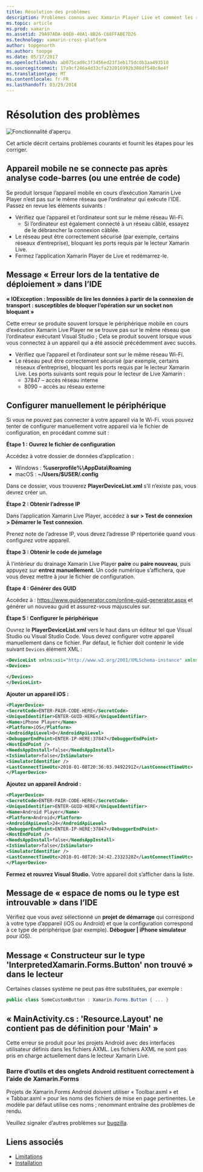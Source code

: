 ```yaml
---
title: Résolution des problèmes
description: Problèmes connus avec Xamarin Player Live et comment les résoudre.
ms.topic: article
ms.prod: xamarin
ms.assetid: 29A97ADA-80E0-40A1-8B26-C68FFABE7D26
ms.technology: xamarin-cross-platform
author: topgenorth
ms.author: toopge
ms.date: 05/17/2017
ms.openlocfilehash: ab075cad0c3f3456ed23f3eb175dcdb3aa493510
ms.sourcegitcommit: 17a9cf246a4d33cfa232016992b308df540c8e4f
ms.translationtype: MT
ms.contentlocale: fr-FR
ms.lasthandoff: 03/29/2018
---
```

# <a name="troubleshooting"></a>Résolution des problèmes

![Fonctionnalité d’aperçu](~/media/shared/preview.png)

Cet article décrit certains problèmes courants et fournit les étapes pour les corriger.


## <a name="mobile-device-does-not-connect-after-scanning-barcode-or-entering-code"></a>Appareil mobile ne se connecte pas après analyse code-barres (ou une entrée de code)

Se produit lorsque l’appareil mobile en cours d’exécution Xamarin Live Player n’est pas sur le même réseau que l’ordinateur qui exécute l’IDE. Passez en revue les éléments suivants :

- Vérifiez que l’appareil et l’ordinateur sont sur le même réseau Wi-Fi.
  - Si l’ordinateur est également connecté à un réseau câblé, essayez de le débrancher la connexion câblée.
- Le réseau peut être correctement sécurisé (par exemple, certains réseaux d’entreprise), bloquant les ports requis par le lecteur Xamarin Live.
- Fermez l’application Xamarin Player de Live et redémarrez-le.


## <a name="error-while-trying-to-deploy-message-in-ide"></a>Message « Erreur lors de la tentative de déploiement » dans l’IDE

**« IOException : Impossible de lire les données à partir de la connexion de transport : susceptibles de bloquer l’opération sur un socket non bloquant »**

Cette erreur se produite souvent lorsque le périphérique mobile en cours d’exécution Xamarin Live Player ne se trouve pas sur le même réseau que l’ordinateur exécutant Visual Studio ; Cela se produit souvent lorsque vous vous connectez à un appareil qui a été associé précédemment avec succès.

* Vérifiez que l’appareil et l’ordinateur sont sur le même réseau Wi-Fi.
* Le réseau peut être correctement sécurisé (par exemple, certains réseaux d’entreprise), bloquant les ports requis par le lecteur Xamarin Live. Les ports suivants sont requis pour le lecteur de Live Xamarin :
  * 37847 – accès réseau interne 
  * 8090 – accès au réseau externe

## <a name="manually-configure-device"></a>Configurer manuellement le périphérique

Si vous ne pouvez pas connecter à votre appareil via le Wi-Fi. vous pouvez tenter de configurer manuellement votre appareil via le fichier de configuration, en procédant comme suit :

**Étape 1 : Ouvrez le fichier de configuration**

Accédez à votre dossier de données d’application :

* Windows : **%userprofile%\AppData\Roaming**
* macOS : **~/Users/$USER/.config**

Dans ce dossier, vous trouverez **PlayerDeviceList.xml** s’il n’existe pas, vous devrez créer un.

**Étape 2 : Obtenir l’adresse IP**

Dans l’application Xamarin Live Player, accédez à **sur > Test de connexion > Démarrer le Test connexion**.

Prenez note de l’adresse IP, vous devez l’adresse IP répertoriée quand vous configurez votre appareil.

**Étape 3 : Obtenir le code de jumelage**

À l’intérieur du drainage Xamarin Live Player **paire** ou **paire nouveau**, puis appuyez sur **entrez manuellement**. Un code numérique s’affichera, que vous devez mettre à jour le fichier de configuration.

**Étape 4 : Générer des GUID**

Accédez à : https://www.guidgenerator.com/online-guid-generator.aspx et générer un nouveau guid et assurez-vous majuscules sur.


**Étape 5 : Configurer le périphérique**

Ouvrez le **PlayerDeviceList.xml** vers le haut dans un éditeur tel que Visual Studio ou Visual Studio Code. Vous devez configurer votre appareil manuellement dans ce fichier. Par défaut, le fichier doit contenir le vide suivant `Devices` élément XML :

```xml
<DeviceList xmlns:xsi="http://www.w3.org/2001/XMLSchema-instance" xmlns:xsd="http://www.w3.org/2001/XMLSchema">
<Devices>

</Devices>
</DeviceList>
```

**Ajouter un appareil iOS :**

```xml
<PlayerDevice>
<SecretCode>ENTER-PAIR-CODE-HERE</SecretCode>
<UniqueIdentifier>ENTER-GUID-HERE</UniqueIdentifier>
<Name>iPhone Player</Name>
<Platform>iOS</Platform>
<AndroidApiLevel>0</AndroidApiLevel>
<DebuggerEndPoint>ENTER-IP-HERE:37847</DebuggerEndPoint>
<HostEndPoint />
<NeedsAppInstall>false</NeedsAppInstall>
<IsSimulator>false</IsSimulator>
<SimulatorIdentifier />
<LastConnectTimeUtc>2018-01-08T20:36:03.9492291Z</LastConnectTimeUtc>
</PlayerDevice>
```


**Ajoutez un appareil Android :**

```xml
<PlayerDevice>
<SecretCode>ENTER-PAIR-CODE-HERE</SecretCode>
<UniqueIdentifier>ENTER-GUID-HERE</UniqueIdentifier>
<Name>Android Player</Name>
<Platform>Android</Platform>
<AndroidApiLevel>24</AndroidApiLevel>
<DebuggerEndPoint>ENTER-IP-HERE:37847</DebuggerEndPoint>
<HostEndPoint />
<NeedsAppInstall>false</NeedsAppInstall>
<IsSimulator>false</IsSimulator>
<SimulatorIdentifier />
<LastConnectTimeUtc>2018-01-08T20:34:42.2332328Z</LastConnectTimeUtc>
</PlayerDevice>
```

**Fermez et rouvrez Visual Studio.** Votre appareil doit s’afficher dans la liste.


## <a name="type-or-namespace-cannot-be-found-message-in-ide"></a>Message de « espace de noms ou le type est introuvable » dans l’IDE

Vérifiez que vous avez sélectionné un **projet de démarrage** qui correspond à votre type d’appareil (iOS ou Android) et que la configuration correspond à ce type de périphérique (par exemple). **Déboguer | iPhone simulateur** pour iOS).

## <a name="constructor-on-type-interpretedxamarinformsbutton-not-found-message-in-player"></a>Message « Constructeur sur le type 'InterpretedXamarin.Forms.Button' non trouvé » dans le lecteur

Certaines classes système ne peut pas être substituées, par exemple :

```csharp
public class SomeCustomButton : Xamarin.Forms.Button { ... }
```

## <a name="mainactivitycs-resourcelayout-does-not-contain-a-definition-for-main"></a>« MainActivity.cs : 'Resource.Layout' ne contient pas de définition pour 'Main' »

Cette erreur se produit pour les projets Android avec des interfaces utilisateur définis dans les fichiers AXML.
Les fichiers AXML ne sont pas pris en charge actuellement dans le lecteur Xamarin Live.

### <a name="android-toolbar-and-tabs-render-incorrectly-using-xamarinforms"></a>Barre d’outils et des onglets Android restituent correctement à l’aide de Xamarin.Forms

Projets de Xamarin.Forms Android doivent utiliser « Toolbar.axml » et « Tabbar.axml » pour les noms des fichiers de mise en page pertinentes. Le modèle par défaut utilise ces noms ; renommant entraîne des problèmes de rendu.


Veuillez signaler d’autres problèmes sur [bugzilla](https://aka.ms/live-player-report-issue).


## <a name="related-links"></a>Liens associés

- [Limitations](~/tools/live-player/limitations.md)
- [Installation](~/tools/live-player/install.md)
